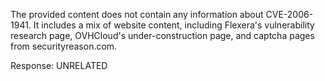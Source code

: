 The provided content does not contain any information about CVE-2006-1941. It includes a mix of website content, including Flexera's vulnerability research page, OVHCloud's under-construction page, and captcha pages from securityreason.com.

Response: UNRELATED